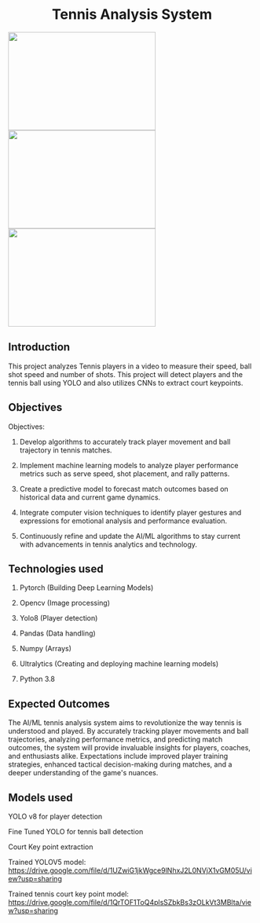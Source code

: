 <h1 align="center">Tennis Analysis System</h1>
<p float='left'>
<img src="https://repository-images.githubusercontent.com/535360445/2a2c855b-932c-4625-a30d-3a0b475f1051" alt="" width="300" height="200">
<img src="https://upload.wikimedia.org/wikipedia/commons/3/32/OpenCV_Logo_with_text_svg_version.svg" alt="" width="300" height="200">
<img src="https://miro.medium.com/v2/resize:fit:691/1*VSQ0XEywxSgZBwW05GsZtw.png" alt="" width="300" height="200">
</p>





## Introduction
This project analyzes Tennis players in a video to measure their speed, ball shot speed and number of shots. This project will detect players and the tennis ball using YOLO and also utilizes CNNs to extract court keypoints.





## Objectives
Objectives:
1) Develop algorithms to accurately track player movement and ball trajectory in tennis matches.


2) Implement machine learning models to analyze player performance metrics such as serve speed, shot placement, and rally patterns.


3) Create a predictive model to forecast match outcomes based on historical data and current game dynamics.


4) Integrate computer vision techniques to identify player gestures and expressions for emotional analysis and performance evaluation.


5) Continuously refine and update the AI/ML algorithms to stay current with advancements in tennis analytics and technology.


## Technologies used
1) Pytorch (Building Deep Learning Models)


2) Opencv  (Image processing)


3) Yolo8 (Player detection)


4) Pandas  (Data handling)


5) Numpy  (Arrays)


6) Ultralytics (Creating and deploying machine learning models)


7) Python 3.8


## Expected Outcomes
The AI/ML tennis analysis system aims to revolutionize the way tennis is understood and played. By accurately tracking player movements and ball trajectories, analyzing performance metrics, and predicting match outcomes, the system will provide invaluable insights for players, coaches, and enthusiasts alike. Expectations include improved player training strategies, enhanced tactical decision-making during matches, and a deeper understanding of the game's nuances.

## Models used 
YOLO v8 for player detection

Fine Tuned YOLO for tennis ball detection

Court Key point extraction

Trained YOLOV5 model: https://drive.google.com/file/d/1UZwiG1jkWgce9lNhxJ2L0NVjX1vGM05U/view?usp=sharing

Trained tennis court key point model: https://drive.google.com/file/d/1QrTOF1ToQ4plsSZbkBs3zOLkVt3MBlta/view?usp=sharing
 



